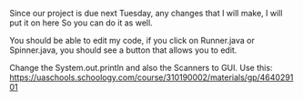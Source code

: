 Since our project is due next Tuesday, any changes that I will make, I will put it on here So you can do it as well.

You should be able to edit my code, if you click on Runner.java or Spinner.java, you should see a button that allows you to edit.

Change the System.out.println and also the Scanners to GUI. 
Use this: https://uaschools.schoology.com/course/310190002/materials/gp/464029101
